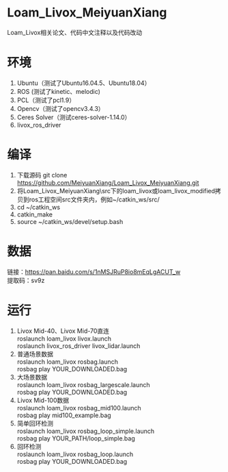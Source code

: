 # Loam_Livox_MeiyuanXiang
Loam_Livox相关论文、代码中文注释以及代码改动

# 环境
1. Ubuntu（测试了Ubuntu16.04.5、Ubuntu18.04）
2. ROS (测试了kinetic、melodic)
3. PCL（测试了pcl1.9）
4. Opencv（测试了opencv3.4.3）
5. Ceres Solver（测试ceres-solver-1.14.0）
6. livox_ros_driver

# 编译
1. 下载源码 git clone https://github.com/MeiyuanXiang/Loam_Livox_MeiyuanXiang.git
2. 将Loam_Livox_MeiyuanXiang\src下的loam_livox或loam_livox_modified拷贝到ros工程空间src文件夹内，例如~/catkin_ws/src/
3. cd ~/catkin_ws
4. catkin_make
5. source ~/catkin_ws/devel/setup.bash

# 数据
链接：https://pan.baidu.com/s/1nMSJRuP8io8mEqLgACUT_w  
提取码：sv9z

# 运行
1. Livox Mid-40、Livox Mid-70直连  
roslaunch loam_livox livox.launch  
roslaunch livox_ros_driver livox_lidar.launch  
2. 普通场景数据  
roslaunch loam_livox rosbag.launch  
rosbag play YOUR_DOWNLOADED.bag  
3. 大场景数据  
roslaunch loam_livox rosbag_largescale.launch  
rosbag play YOUR_DOWNLOADED.bag  
4. Livox Mid-100数据  
roslaunch loam_livox rosbag_mid100.launch  
rosbag play mid100_example.bag  
5. 简单回环检测  
roslaunch loam_livox rosbag_loop_simple.launch  
rosbag play YOUR_PATH/loop_simple.bag  
6. 回环检测  
roslaunch loam_livox rosbag_loop.launch  
rosbag play YOUR_DOWNLOADED.bag  
